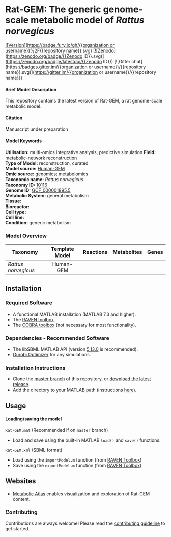 
# Rat-GEM: The generic genome-scale metabolic model of _Rattus norvegicus_


[![Version](https://badge.fury.io/gh/{{organization or username}}%2F{{repository name}}.svg)](https://badge.fury.io/gh/sysbiochalmers/yeast-gem)
[![Zenodo](https://zenodo.org/badge/{{Zenodo ID}}.svg)](https://zenodo.org/badge/latestdoi/{{Zenodo ID}})
[![Gitter chat](https://badges.gitter.im/{{organization or username}}/{{repository name}}.svg)](https://gitter.im/{{organization or username}}/{{repository name}})


#### Brief Model Description

This repository contains the latest version of Rat-GEM, a rat genome-scale metabolic model.

#### Citation

Manuscript under preparation

#### Model Keywords

**Utilisation:** multi-omics integrative analysis, predictive simulation
**Field:** metabolic-network reconstruction  
**Type of Model:** reconstruction, curated  
**Model source:** [Human-GEM](https://doi.org/10.1126/scisignal.aaz1482)  
**Omic source:** genomics; metabolomics  
**Taxonomic name:** _Rattus norvegicus_  
**Taxonomy ID:** [10116](https://identifiers.org/taxonomy:10116)   
**Genome ID:** [GCF_000001895.5](https://identifiers.org/insdc.gca:GCF_000001895.5)    
**Metabolic System:** general metabolism  
**Tissue:**  
**Bioreactor:**    
**Cell type:**  
**Cell line:**  
**Condition:** generic metabolism


### Model Overview

|Taxonomy | Template Model | Reactions | Metabolites| Genes |
| ------------- |:-------------:|:-------------:|:-------------:|:-----:|
|_Rattus norvegicus_ |   Human-GEM |    |  |  |


## Installation

### Required Software
* A functional MATLAB installation (MATLAB 7.3 and higher).
* The [RAVEN toolbox](https://github.com/SysBioChalmers/RAVEN).
* The [COBRA toolbox](https://github.com/opencobra/cobratoolbox) (not necessary for most functionality).


### Dependencies - Recommended Software
* The libSBML MATLAB API (version [5.13.0](https://sourceforge.net/projects/sbml/files/libsbml/5.13.0/stable/MATLAB%20interface/) is recommended).
* [Gurobi Optimizer](http://www.gurobi.com/registration/download-reg) for any simulations.


### Installation Instructions
* Clone the [master branch](https://github.com/SysBioChalmers/Human-GEM/tree/master) of this repository, or [download the latest release](https://github.com/SysBioChalmers/Human-GEM/releases/latest).
* Add the directory to your MATLAB path (instructions [here](https://se.mathworks.com/help/matlab/ref/addpath.html?requestedDomain=www.mathworks.com)).


## Usage

#### Loading/saving the model

`Rat-GEM.mat` (Recommended if on `master` branch)
* Load and save using the built-in MATLAB `load()` and `save()` functions.

`Rat-GEM.xml` (SBML format)
* Load using the `importModel.m` function (from [RAVEN Toolbox](https://github.com/SysBioChalmers/RAVEN))
* Save using the `exportModel.m` function (from [RAVEN Toolbox](https://github.com/SysBioChalmers/RAVEN))


## Websites

- [Metabolic Atlas](https://metabolicatlas.org/) enables visualization and exploration of Rat-GEM content.


### Contributing

Contributions are always welcome! Please read the [contributing guideline](.github/CONTRIBUTING.md) to get started.
